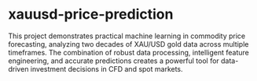 # xauusd-price-prediction
This project demonstrates practical machine learning in commodity price forecasting, analyzing two decades of XAU/USD gold data across multiple timeframes. The combination of robust data processing, intelligent feature engineering, and accurate predictions creates a powerful tool for data-driven investment decisions in CFD and spot markets.
